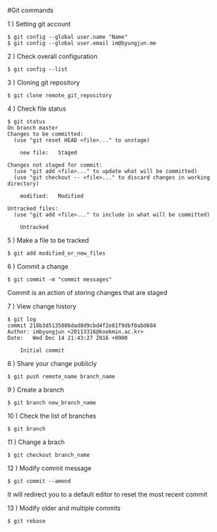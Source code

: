 #Git commands

1 ) Setting git account
```
$ git config --global user.name "Name"
$ git config --global user.email im@byungjun.me
```

2 ) Check overall configuration
```
$ git config --list
```

3 ) Cloning git repository
```
$ git clone remote_git_repository
```

4 ) Check file status
```
$ git status
On branch master
Changes to be committed:
  (use "git reset HEAD <file>..." to unstage)

	new file:   Staged

Changes not staged for commit:
  (use "git add <file>..." to update what will be committed)
  (use "git checkout -- <file>..." to discard changes in working directory)

	modified:   Modified

Untracked files:
  (use "git add <file>..." to include in what will be committed)

	Untracked
```

5 ) Make a file to be tracked
```
$ git add modified_or_new_files
```

6 ) Commit a change
```
$ git commit -m "commit messages"
```
Commit is an action of storing changes that are staged

7 ) View change history
```
$ git log
commit 218b3d5135886dad8d9cbd4f2e81f9dbf0abd684
Author: imbyungjun <20113316@kookmin.ac.kr>
Date:   Wed Dec 14 21:43:27 2016 +0900

    Initial commit
```

8 ) Share your change publicly
```
$ git push remote_name branch_name
```

9 ) Create a branch
```
$ git branch new_branch_name
```

10 ) Check the list of branches
```
$ git branch
```

11 ) Change a brach
```
$ git checkout branch_name
```

12 ) Modify commit message
```
$ git commit --amend
```
It will redirect you to a default editor to reset the most recent commit

13 ) Modify older and multiple commits
```
$ git rebase
```

